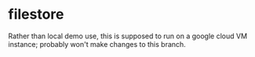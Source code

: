 # filestore

Rather than local demo use, this is supposed to run on a google cloud VM instance; probably won't make changes to this branch.
